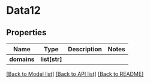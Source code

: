 # Data12

## Properties
Name | Type | Description | Notes
------------ | ------------- | ------------- | -------------
**domains** | **list[str]** |  | 

[[Back to Model list]](../README.md#documentation-for-models) [[Back to API list]](../README.md#documentation-for-api-endpoints) [[Back to README]](../README.md)


